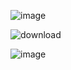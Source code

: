 ![image](https://github.com/user-attachments/assets/7142cc3e-1efd-4c7c-b6d4-5153dd6539af)

![download](https://github.com/user-attachments/assets/e6a3265f-4462-4657-9b91-d591f82b0d52)

![image](https://github.com/user-attachments/assets/4ada7c57-8e8c-4c08-8ece-b9ead15d97ec)
